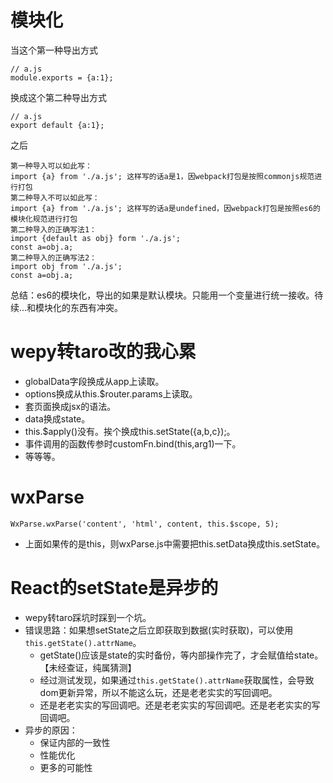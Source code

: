 # 模块化
当这个第一种导出方式
```
// a.js
module.exports = {a:1};
```
换成这个第二种导出方式
```
// a.js
export default {a:1};
```
之后
```
第一种导入可以如此写：
import {a} from './a.js'; 这样写的话a是1，因webpack打包是按照commonjs规范进行打包
第二种导入不可以如此写：
import {a} from './a.js'; 这样写的话a是undefined，因webpack打包是按照es6的模块化规范进行打包
第二种导入的正确写法1：
import {default as obj} form './a.js';
const a=obj.a;
第二种导入的正确写法2：
import obj from './a.js';
const a=obj.a;
```
总结：es6的模块化，导出的如果是默认模块。只能用一个变量进行统一接收。待续...和模块化的东西有冲突。

# wepy转taro改的我心累
* globalData字段换成从app上读取。
* options换成从this.$router.params上读取。
* 套页面换成jsx的语法。
* data换成state。
* this.$apply()没有。挨个换成this.setState({a,b,c});。
* 事件调用的函数传参时customFn.bind(this,arg1)一下。
* 等等等。

# wxParse
```
WxParse.wxParse('content', 'html', content, this.$scope, 5);
```
* 上面如果传的是this，则wxParse.js中需要把this.setData换成this.setState。

# React的setState是异步的
* wepy转taro踩坑时踩到一个坑。
* 错误思路：如果想setState之后立即获取到数据(实时获取)，可以使用```this.getState().attrName```。
    - getState()应该是state的实时备份，等内部操作完了，才会赋值给state。【未经查证，纯属猜测】
    - 经过测试发现，如果通过```this.getState().attrName```获取属性，会导致dom更新异常，所以不能这么玩，还是老老实实的写回调吧。
    - 还是老老实实的写回调吧。还是老老实实的写回调吧。还是老老实实的写回调吧。
* 异步的原因：
    - 保证内部的一致性
    - 性能优化
    - 更多的可能性
